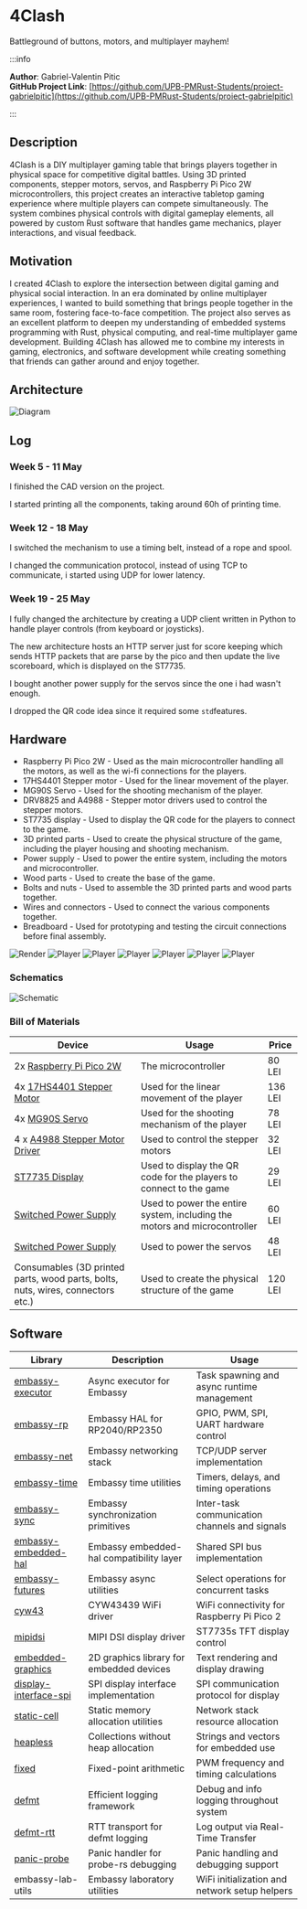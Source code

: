 # 4Clash
Battleground of buttons, motors, and multiplayer mayhem!

:::info 

**Author**: Gabriel-Valentin Pitic \
**GitHub Project Link**: [https://github.com/UPB-PMRust-Students/proiect-gabrielpitic](https://github.com/UPB-PMRust-Students/proiect-gabrielpitic)

:::

## Description

4Clash is a DIY multiplayer gaming table that brings players together in physical space for competitive digital battles. Using 3D printed components, stepper motors, servos, and Raspberry Pi Pico 2W microcontrollers, this project creates an interactive tabletop gaming experience where multiple players can compete simultaneously. The system combines physical controls with digital gameplay elements, all powered by custom Rust software that handles game mechanics, player interactions, and visual feedback.

## Motivation

I created 4Clash to explore the intersection between digital gaming and physical social interaction. In an era dominated by online multiplayer experiences, I wanted to build something that brings people together in the same room, fostering face-to-face competition. The project also serves as an excellent platform to deepen my understanding of embedded systems programming with Rust, physical computing, and real-time multiplayer game development. Building 4Clash has allowed me to combine my interests in gaming, electronics, and software development while creating something that friends can gather around and enjoy together.

## Architecture 
![Diagram](4Clash_Architecture.svg) 

## Log

<!-- write your progress here every week -->

### Week 5 - 11 May

I finished the CAD version on the project.

I started printing all the components, taking around 60h of printing time.

### Week 12 - 18 May

I switched the mechanism to use a timing belt, instead of a rope and spool.

I changed the communication protocol, instead of using TCP to communicate, i started using UDP for lower latency.

### Week 19 - 25 May

I fully changed the architecture by creating a UDP client written in Python to handle player controls (from keyboard or joysticks).

The new architecture hosts an HTTP server just for score keeping which sends HTTP packets that are parse by the pico and then update the
live scoreboard, which is displayed on the ST7735.

I bought another power supply for the servos since the one i had wasn't enough.

I dropped the QR code idea since it required some `std`features.

## Hardware

- Raspberry Pi Pico 2W - Used as the main microcontroller handling all the motors, as well as the wi-fi connections for the players.
- 17HS4401 Stepper motor - Used for the linear movement of the player.
- MG90S Servo - Used for the shooting mechanism of the player.
- DRV8825 and A4988 - Stepper motor drivers used to control the stepper motors.
- ST7735 display - Used to display the QR code for the players to connect to the game.
- 3D printed parts - Used to create the physical structure of the game, including the player housing and shooting mechanism.
- Power supply - Used to power the entire system, including the motors and microcontroller.
- Wood parts - Used to create the base of the game.
- Bolts and nuts - Used to assemble the 3D printed parts and wood parts together.
- Wires and connectors - Used to connect the various components together.
- Breadboard - Used for prototyping and testing the circuit connections before final assembly.

![Render](4Clash_Render.webp) 
![Player](4Clash.webp)
![Player](4Clash-1.webp)
![Player](4Clash-2.webp)
![Player](4Clash-3.webp)
![Player](4Clash-4.webp)
![Player](4Clash-5.webp)

### Schematics

![Schematic](4Clash_Schematic.svg)

### Bill of Materials

<!-- Fill out this table with all the hardware components that you might need.

The format is 
```
| [Device](link://to/device) | This is used ... | [price](link://to/store) |

```

-->

| Device | Usage | Price |
|--------|--------|-------|
| 2x [Raspberry Pi Pico 2W](https://www.optimusdigital.ro/ro/placi-raspberry-pi/13327-raspberry-pi-pico-2-w.html) | The microcontroller | 80 LEI |
| 4x [17HS4401 Stepper Motor](https://www.optimusdigital.ro/ro/motoare-motoare-pas-cu-pas/5057-motor-pas-cu-pas-17hs4401-17-a-40-ncm.html) | Used for the linear movement of the player | 136 LEI |
| 4x [MG90S Servo](https://www.optimusdigital.ro/ro/motoare-servomotoare/271-servomotor-mg90s.html) | Used for the shooting mechanism of the player | 78 LEI |
| 4 x [A4988 Stepper Motor Driver](https://www.optimusdigital.ro/ro/drivere-de-motoare-pas-cu-pas/866-driver-pentru-motoare-pas-cu-pas-a4988-rosu.html) | Used to control the stepper motors | 32 LEI |
| [ST7735 Display](https://www.amazon.de/GERUI-Display-Module-Screen-ST7735/dp/B0CWN27HVB/ref=sr_1_14_sspa) | Used to display the QR code for the players to connect to the game | 29 LEI |
| [Switched Power Supply](https://www.optimusdigital.ro/ro/surse-ac-dc-de-12-v/1947-sursa-de-tensiune-in-comutaie-12v-15a-180-w.html) | Used to power the entire system, including the motors and microcontroller | 60 LEI |
| [Switched Power Supply](https://www.optimusdigital.ro/ro/surse-ac-dc-de-5-v/1954-sursa-de-tensiune-in-comutaie-5v-10a-50-w.html) | Used to power the servos | 48 LEI |
| Consumables (3D printed parts, wood parts, bolts, nuts, wires, connectors etc.) | Used to create the physical structure of the game | 120 LEI |

## Software

| Library | Description | Usage |
|-------|-------------|------------------|
| [embassy-executor](https://crates.io/crates/embassy-executor) | Async executor for Embassy | Task spawning and async runtime management |
| [embassy-rp](https://crates.io/crates/embassy-rp) | Embassy HAL for RP2040/RP2350 | GPIO, PWM, SPI, UART hardware control |
| [embassy-net](https://crates.io/crates/embassy-net) | Embassy networking stack | TCP/UDP server implementation |
| [embassy-time](https://crates.io/crates/embassy-time) | Embassy time utilities | Timers, delays, and timing operations |
| [embassy-sync](https://crates.io/crates/embassy-sync) | Embassy synchronization primitives | Inter-task communication channels and signals |
| [embassy-embedded-hal](https://crates.io/crates/embassy-embedded-hal) | Embassy embedded-hal compatibility layer | Shared SPI bus implementation |
| [embassy-futures](https://crates.io/crates/embassy-futures) | Embassy async utilities | Select operations for concurrent tasks |
| [cyw43](https://crates.io/crates/cyw43) | CYW43439 WiFi driver | WiFi connectivity for Raspberry Pi Pico 2 |
| [mipidsi](https://crates.io/crates/mipidsi) | MIPI DSI display driver | ST7735s TFT display control |
| [embedded-graphics](https://crates.io/crates/embedded-graphics) | 2D graphics library for embedded devices | Text rendering and display drawing |
| [display-interface-spi](https://crates.io/crates/display-interface-spi) | SPI display interface implementation | SPI communication protocol for display |
| [static-cell](https://crates.io/crates/static-cell) | Static memory allocation utilities | Network stack resource allocation |
| [heapless](https://crates.io/crates/heapless) | Collections without heap allocation | Strings and vectors for embedded use |
| [fixed](https://crates.io/crates/fixed) | Fixed-point arithmetic | PWM frequency and timing calculations |
| [defmt](https://crates.io/crates/defmt) | Efficient logging framework | Debug and info logging throughout system |
| [defmt-rtt](https://crates.io/crates/defmt-rtt) | RTT transport for defmt logging | Log output via Real-Time Transfer |
| [panic-probe](https://crates.io/crates/panic-probe) | Panic handler for probe-rs debugging | Panic handling and debugging support |
| embassy-lab-utils | Embassy laboratory utilities | WiFi initialization and network setup helpers |
